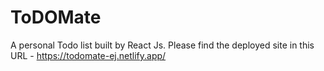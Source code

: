 # ToDOMate
A personal Todo list built by React Js. Please find the deployed site in this URL -  https://todomate-ej.netlify.app/

